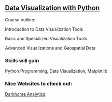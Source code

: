 ## [Data Visualization with Python](https://www.coursera.org/learn/python-for-data-visualization/)


Course outline:

Introduction to Data Visualization Tools

Basic and Specialized Visualization Tools

Advanced Visualizations and Geospatial Data


### Skills will gain

Python Programming, Data Visualization, Matplotlib



### Nice Websites to check out:

[Darkhorse Analytics](https://www.darkhorseanalytics.com/)



